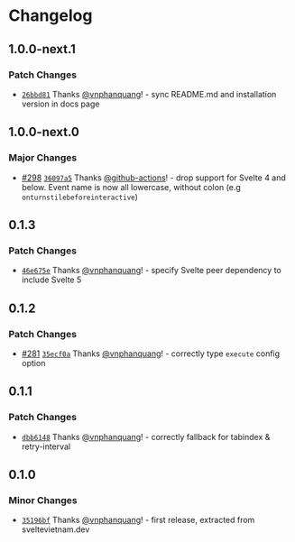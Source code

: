 # Changelog

## 1.0.0-next.1

### Patch Changes

- [`26bbd81`](https://github.com/vnphanquang/svelte-put/commit/26bbd813c1e65ead04d5d6bcb29b97a34045646b) Thanks [@vnphanquang](https://github.com/vnphanquang)! - sync README.md and installation version in docs page

## 1.0.0-next.0

### Major Changes

- [#298](https://github.com/vnphanquang/svelte-put/pull/298) [`36097a5`](https://github.com/vnphanquang/svelte-put/commit/36097a53784177bd671d334bf96d8c8385e44b10) Thanks [@github-actions](https://github.com/apps/github-actions)! - drop support for Svelte 4 and below. Event name is now all lowercase, without colon (e.g `onturnstilebeforeinteractive`)

## 0.1.3

### Patch Changes

- [`46e675e`](https://github.com/vnphanquang/svelte-put/commit/46e675e05e87ca042af231cd059dc944cd6080d5) Thanks [@vnphanquang](https://github.com/vnphanquang)! - specify Svelte peer dependency to include Svelte 5

## 0.1.2

### Patch Changes

- [#281](https://github.com/vnphanquang/svelte-put/pull/281) [`35ecf0a`](https://github.com/vnphanquang/svelte-put/commit/35ecf0ac8e9d15691eadde3ccd5dd14dd4207f31) Thanks [@vnphanquang](https://github.com/vnphanquang)! - correctly type `execute` config option

## 0.1.1

### Patch Changes

- [`dbb6148`](https://github.com/vnphanquang/svelte-put/commit/dbb6148b3b07ee451ce565706e82b75773bc27ce) Thanks [@vnphanquang](https://github.com/vnphanquang)! - correctly fallback for tabindex & retry-interval

## 0.1.0

### Minor Changes

- [`35196bf`](https://github.com/vnphanquang/svelte-put/commit/35196bf85bd524d1c61f409de2964d2e96209722) Thanks [@vnphanquang](https://github.com/vnphanquang)! - first release, extracted from sveltevietnam.dev

